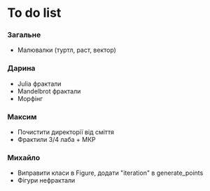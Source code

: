 # To do list

### Загальне
* Малювалки (туртл, раст, вектор)

### Дарина
* Julia фрактали
* Mandelbrot фрактали
* Морфінг

### Максим
* Почистити директорії від сміття
* Фрактили 3/4 лаба + МКР

### Михайло
* Виправити класи в Figure, додати "iteration" в generate_points
* Фігури нефрактали
